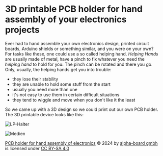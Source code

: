 # 3D printable PCB holder for hand assembly of your electronics projects
Ever had to hand assemble your own electronics design, printed circuit boards, Arduino shields or something similar, and you were on your own? For tasks like these, one could use a so called helping hand. *Helping Hands* are usually made of metal, have a pinch to fix whatever you need the *helping hand* to hold for you. The pinch can be rotated and there you go. Only, usually, the helping hands get you into trouble: 

* they lose their stability
* they are unable to hold some stuff from the start
* usually you need more than one
* it's not easy to use them in certain difficult situations
* they tend to wiggle and move when you don't like it the least

So we came up with a 3D design so we could print out our own PCB holder. The 3D printable device looks like this:

![LP-Halter](https://github.com/user-attachments/assets/1f5c8b05-e2db-4e5b-a2ac-c1a752e47047)

![Medien](https://github.com/user-attachments/assets/7931f703-2e07-441f-8aab-8c4b000c44c8)

[PCB holder for hand assembly of electronics](https://github.com/alpha-board-gmbh/PCB-holder-for-hand-assembly) © 2024 by [alpha-board gmbh](https://github.com/alpha-board-gmbh) is licensed under [CC BY-SA 4.0](https://creativecommons.org/licenses/by-sa/4.0/?ref=chooser-v1) 

